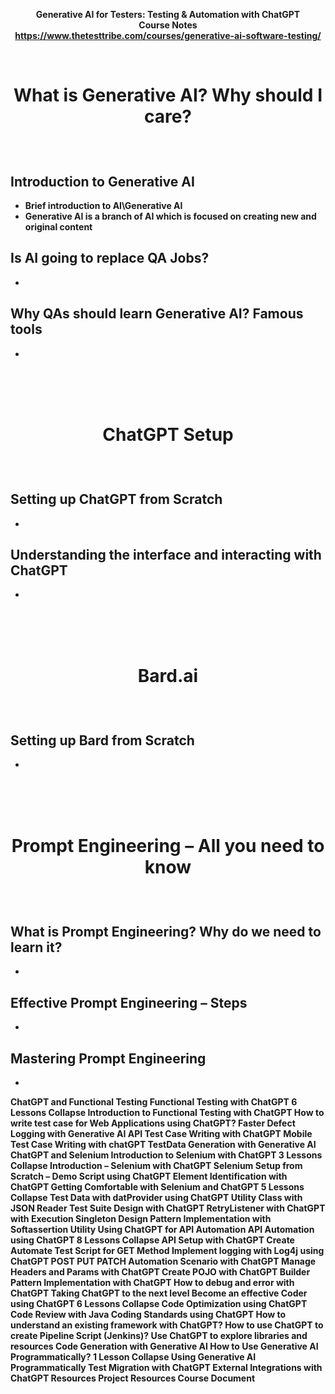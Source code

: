 <b><p align=center>Generative AI for Testers: Testing & Automation with ChatGPT</br>
Course Notes</br>
https://www.thetesttribe.com/courses/generative-ai-software-testing/


<br />
<h1><p align=center>What is Generative AI? Why should I care?</h1><br/>

Introduction to Generative AI
  -
  - Brief introduction to AI\Generative AI
  - Generative AI is a branch of AI which is focused on creating new and original content

Is AI going to replace QA Jobs?
  -
  -

Why QAs should learn Generative AI? Famous tools
  -
  -


<br /> <br /> <br />

<h1><p align=center>ChatGPT Setup</h1><br/>

Setting up ChatGPT from Scratch
  -
  -

Understanding the interface and interacting with ChatGPT
  -
  -

<br /> <br /> <br />

<h1><p align=center>Bard.ai</h1><br/>

Setting up Bard from Scratch
  -
  -

<br /> <br /> <br />

<h1><p align=center>Prompt Engineering – All you need to know </h1><br/>

What is Prompt Engineering? Why do we need to learn it?
  -
  -
  
Effective Prompt Engineering – Steps
  -
  -
  
Mastering Prompt Engineering
  -
  -


ChatGPT and Functional Testing
Functional Testing with ChatGPT 6 Lessons
Collapse
Introduction to Functional Testing with ChatGPT
How to write test case for Web Applications using ChatGPT?
Faster Defect Logging with Generative AI
API Test Case Writing with ChatGPT
Mobile Test Case Writing with chatGPT
TestData Generation with Generative AI
ChatGPT and Selenium
Introduction to Selenium with ChatGPT 3 Lessons
Collapse
Introduction – Selenium with ChatGPT
Selenium Setup from Scratch – Demo Script using ChatGPT
Element Identification with ChatGPT
Getting Comfortable with Selenium and ChatGPT 5 Lessons
Collapse
Test Data with datProvider using ChatGPT
Utility Class with JSON Reader
Test Suite Design with ChatGPT
RetryListener with ChatGPT with Execution
Singleton Design Pattern Implementation with Softassertion Utility
Using ChatGPT for API Automation
API Automation using ChatGPT 8 Lessons
Collapse
API Setup with ChatGPT
Create Automate Test Script for GET Method
Implement logging with Log4j using ChatGPT
POST PUT PATCH Automation Scenario with ChatGPT
Manage Headers and Params with ChatGPT
Create POJO with ChatGPT
Builder Pattern Implementation with ChatGPT
How to debug and error with ChatGPT
Taking ChatGPT to the next level
Become an effective Coder using ChatGPT 6 Lessons
Collapse
Code Optimization using ChatGPT
Code Review with Java Coding Standards using ChatGPT
How to understand an existing framework with ChatGPT?
How to use ChatGPT to create Pipeline Script (Jenkins)?
Use ChatGPT to explore libraries and resources
Code Generation with Generative AI
How to Use Generative AI Programmatically? 1 Lesson
Collapse
Using Generative AI Programmatically
Test Migration with ChatGPT
External Integrations with ChatGPT
Resources
Project Resources
Course Document
